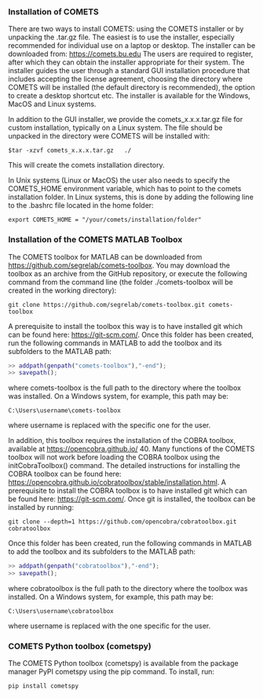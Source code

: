 ### Installation of COMETS 

There are two ways to install COMETS: using the COMETS installer or by unpacking the .tar.gz file. The easiest is to use the installer, especially recommended for individual use on a laptop or desktop. The installer can be downloaded from: https://comets.bu.edu The users are required to register, after which they can obtain the installer appropriate for their system. The installer guides the user through a standard GUI installation procedure that includes accepting the license agreement, choosing the directory where COMETS will be installed (the default directory is recommended), the option to create a desktop shortcut etc. The installer is available for the Windows, MacOS and Linux systems. 

In addition to the GUI installer, we provide the comets_x.x.x.tar.gz file for custom installation, typically on a Linux system. The file should be unpacked in the directory were COMETS will be installed with:

```
$tar -xzvf comets_x.x.x.tar.gz   ./
```

This will create the comets installation directory.

In Unix systems (Linux or MacOS) the user also needs to specify the COMETS_HOME environment variable, which has to point to the comets installation folder. In Linux systems, this is done by adding the following line to the .bashrc file located in the home folder: 
```
export COMETS_HOME = "/your/comets/installation/folder" 
```

### Installation of the COMETS MATLAB Toolbox
The COMETS toolbox for MATLAB can be downloaded from https://github.com/segrelab/comets-toolbox. You may download the toolbox as an archive from the GitHub repository, or execute the following command from the command line (the folder ./comets-toolbox will be created in the working directory):

```
git clone https://github.com/segrelab/comets-toolbox.git comets-toolbox
```

A prerequisite to install the toolbox this way is to have installed git which can be found here: https://git-scm.com/. Once this folder has been created, run the following commands in MATLAB to add the toolbox and its subfolders to the MATLAB path:

```matlab
>> addpath(genpath("comets-toolbox"),"-end");
>> savepath();
```
where comets-toolbox is the full path to the directory where the toolbox was installed. On a Windows system, for example, this path may be: 

```
C:\Users\username\comets-toolbox
```

where username is replaced with the specific one for the user.
   
In addition, this toolbox requires the installation of the COBRA toolbox, available at https://opencobra.github.io/ 40. Many functions of the COMETS toolbox will not work before loading the COBRA toolbox using the initCobraToolbox() command. The detailed instructions for installing the COBRA toolbox can be found here: https://opencobra.github.io/cobratoolbox/stable/installation.html. A prerequisite to install the COBRA toolbox is to have installed git which can be found here: https://git-scm.com/. Once git is installed, the toolbox can be installed by running: 

```
git clone --depth=1 https://github.com/opencobra/cobratoolbox.git cobratoolbox
```

Once this folder has been created, run the following commands in MATLAB to add the toolbox and its subfolders to the MATLAB path:

```matlab
>> addpath(genpath("cobratoolbox"),"-end");
>> savepath();
```

where cobratoolbox is the full path to the directory where the toolbox was installed. On a Windows system, for example, this path may be: 

```
C:\Users\username\cobratoolbox
```

where username is replaced with the one specific for the user.

### COMETS Python toolbox (cometspy)

The COMETS Python toolbox (cometspy) is available from the package manager PyPI cometspy using the pip command. To install, run: 

```
pip install cometspy 
```
